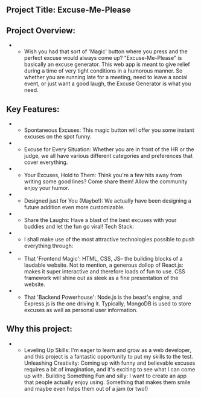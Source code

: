 ## Project Title: Excuse-Me-Please
## Project Overview:
- * Wish you had that sort of 'Magic' button where you press and the perfect excuse would always come up? "Excuse-Me-Please" is basically an excuse generator. This web app is meant to give relief during a time of very tight conditions in a humorous manner. So whether you are running late for a meeting, need to leave a social event, or just want a good laugh, the Excuse Generator is what you need.

## Key Features:

- * Spontaneous Excuses: This magic button will offer you some instant excuses on the spot funny.
- * Excuse for Every Situation: Whether you are in front of the HR or the judge, we all have various different categories and preferences that cover everything.
- * Your Excuses, Hold to Them: Think you're a few hits away from writing some good lines? Come share them! Allow the community enjoy your humor.
- * Designed just for You (Maybe!): We actually have been designing a future addition even more customizable.
- * Share the Laughs: Have a blast of the best excuses with your buddies and let the fun go viral!
Tech Stack:

- * I shall make use of the most attractive technologies possible to push everything through:

- * That 'Frontend Magic': HTML, CSS, JS– the building blocks of a laudable website. Not to mention, a generous dollop of React.js: makes it super interactive and therefore loads of fun to use. CSS framework will shine out as sleek as a fine presentation of the website.

- * That 'Backend Powerhouse': Node.js is the beast's engine, and Express.js is the one driving it. Typically, MongoDB is used to store excuses as well as personal user information.

## Why this project:
- * Leveling Up Skills: I'm eager to learn and grow as a web developer, and this project is a fantastic opportunity to put my skills to the test. Unleashing Creativity: Coming up with funny and believable excuses requires a bit of imagination, and it's exciting to see what I can come up with. Building Something Fun and silly: I want to create an app that people actually enjoy using. Something that makes them smile and maybe even helps them out of a jam (or two!)